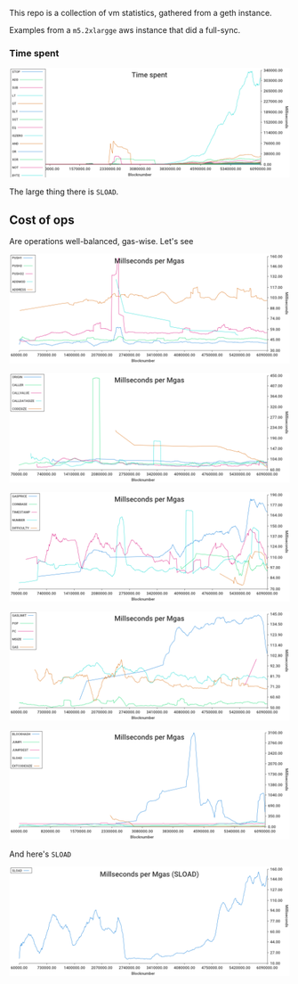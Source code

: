 This repo is a collection of vm statistics, 
gathered from a geth instance. 

Examples from a `m5.2xlargge` aws instance that did a full-sync. 

### Time spent

![What the evm spends time on](charts/timespent.png)

The large thing there is `SLOAD`. 


## Cost of ops

Are operations well-balanced, gas-wise. 
Let's see

![1](charts/timepergas0.png)

![2](charts/timepergas5.png)

![3](charts/timepergas10.png)

![4](charts/timepergas15.png)

![5](charts/timepergas20.png)


And here's `SLOAD`

![5](charts/sload.png)
